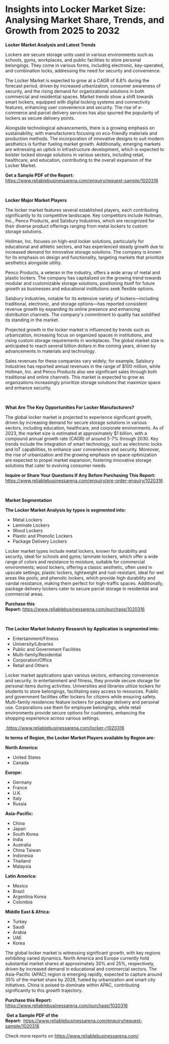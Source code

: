 <p><h1>Insights into Locker Market Size: Analysing Market Share, Trends, and Growth from 2025 to 2032</h1></p><p><strong>Locker Market Analysis and Latest Trends</strong></p>
<p><p>Lockers are secure storage units used in various environments such as schools, gyms, workplaces, and public facilities to store personal belongings. They come in various forms, including electronic, key-operated, and combination locks, addressing the need for security and convenience.</p><p>The Locker Market is expected to grow at a CAGR of 8.8% during the forecast period, driven by increased urbanization, consumer awareness of security, and the rising demand for organizational solutions in both commercial and residential spaces. Market trends show a shift towards smart lockers, equipped with digital locking systems and connectivity features, enhancing user convenience and security. The rise of e-commerce and parcel delivery services has also spurred the popularity of lockers as secure delivery points.</p><p>Alongside technological advancements, there is a growing emphasis on sustainability, with manufacturers focusing on eco-friendly materials and production methods. The incorporation of innovative designs to suit modern aesthetics is further fueling market growth. Additionally, emerging markets are witnessing an uptick in infrastructure development, which is expected to bolster locked storage solutions in various sectors, including retail, healthcare, and education, contributing to the overall expansion of the Locker Market.</p></p>
<p><strong>Get a Sample PDF of the Report:&nbsp;</strong> <a href="https://www.reliablebusinessarena.com/enquiry/request-sample/1020316?utm_campaign=1892&utm_medium=2&utm_source=Github&utm_content=ia&utm_term=08042025&utm_id=locker">https://www.reliablebusinessarena.com/enquiry/request-sample/1020316</a></p>
<p>&nbsp;</p>
<p><strong>Locker Major Market Players</strong></p>
<p><p>The locker market features several established players, each contributing significantly to its competitive landscape. Key competitors include Hollman, Inc., Penco Products, and Salsbury Industries, which are recognized for their diverse product offerings ranging from metal lockers to custom storage solutions.</p><p>Hollman, Inc. focuses on high-end locker solutions, particularly for educational and athletic sectors, and has experienced steady growth due to increased demand for innovative storage solutions. The company is known for its emphasis on design and functionality, targeting markets that prioritize aesthetics alongside utility.</p><p>Penco Products, a veteran in the industry, offers a wide array of metal and plastic lockers. The company has capitalized on the growing trend towards modular and customizable storage solutions, positioning itself for future growth as businesses and educational institutions seek flexible options. </p><p>Salsbury Industries, notable for its extensive variety of lockers—including traditional, electronic, and storage options—has reported consistent revenue growth by expanding its online presence and enhancing distribution channels. The company's commitment to quality has solidified its standing in the market. </p><p>Projected growth in the locker market is influenced by trends such as urbanization, increasing focus on organized spaces in institutions, and rising custom storage requirements in workplaces. The global market size is anticipated to reach several billion dollars in the coming years, driven by advancements in materials and technology.</p><p>Sales revenues for these companies vary widely; for example, Salsbury Industries has reported annual revenues in the range of $100 million, while Hollman, Inc. and Penco Products also see significant sales through both traditional and online channels. This market is expected to grow as organizations increasingly prioritize storage solutions that maximize space and enhance security.</p></p>
<p>&nbsp;</p>
<p><strong>What Are The Key Opportunities For Locker Manufacturers?</strong></p>
<p><p>The global locker market is projected to experience significant growth, driven by increasing demand for secure storage solutions in various sectors, including education, healthcare, and corporate environments. As of 2023, the market size is estimated at approximately $1 billion, with a compound annual growth rate (CAGR) of around 5-7% through 2030. Key trends include the integration of smart technology, such as electronic locks and IoT capabilities, to enhance user convenience and security. Moreover, the rise of urbanization and the growing emphasis on space optimization are expected to propel market expansion, fostering innovative storage solutions that cater to evolving consumer needs.</p></p>
<p><strong>Inquire or Share Your Questions If Any Before Purchasing This Report:</strong> <a href="https://www.reliablebusinessarena.com/enquiry/pre-order-enquiry/1020316?utm_campaign=1892&utm_medium=2&utm_source=Github&utm_content=ia&utm_term=08042025&utm_id=locker">https://www.reliablebusinessarena.com/enquiry/pre-order-enquiry/1020316</a></p>
<p>&nbsp;</p>
<p><strong>Market Segmentation</strong></p>
<p><strong>The Locker Market Analysis by types is segmented into:</strong></p>
<p><ul><li>Metal Lockers</li><li>Laminate Lockers</li><li>Wood Lockers</li><li>Plastic and Phenolic Lockers</li><li>Package Delivery Lockers</li></ul></p>
<p><p>Locker market types include metal lockers, known for durability and security, ideal for schools and gyms; laminate lockers, which offer a wide range of colors and resistance to moisture, suitable for commercial environments; wood lockers, offering a classic aesthetic, often used in upscale settings; plastic lockers, lightweight and rust-resistant, ideal for wet areas like pools; and phenolic lockers, which provide high durability and vandal resistance, making them perfect for high-traffic spaces. Additionally, package delivery lockers cater to secure parcel storage in residential and commercial areas.</p></p>
<p><strong>Purchase this Report:&nbsp;</strong><a href="https://www.reliablebusinessarena.com/purchase/1020316?utm_campaign=1892&utm_medium=2&utm_source=Github&utm_content=ia&utm_term=08042025&utm_id=locker">https://www.reliablebusinessarena.com/purchase/1020316</a></p>
<p>&nbsp;</p>
<p><strong>The Locker Market Industry Research by Application is segmented into:</strong></p>
<p><ul><li>Entertainment/Fitness</li><li>University/Libraries</li><li>Public and Government Facilities</li><li>Multi-family/Residential</li><li>Corporation/Office</li><li>Retail and Others</li></ul></p>
<p><p>Locker market applications span various sectors, enhancing convenience and security. In entertainment and fitness, they provide secure storage for personal items during activities. Universities and libraries utilize lockers for students to store belongings, facilitating easy access to resources. Public and government facilities offer lockers for citizens while ensuring safety. Multi-family residences feature lockers for package delivery and personal use. Corporations use them for employee belongings, while retail environments provide secure options for customers, enhancing the shopping experience across various settings.</p></p>
<p><a href="https://www.reliablebusinessarena.com/locker-r1020316?utm_campaign=1892&utm_medium=2&utm_source=Github&utm_content=ia&utm_term=08042025&utm_id=locker">&nbsp;https://www.reliablebusinessarena.com/locker-r1020316</a></p>
<p><strong>In terms of Region, the Locker Market Players available by Region are:</strong></p>
<p>
    <p> <strong> North America: </strong>
        <ul>
            <li>United States</li>
            <li>Canada</li>
        </ul>
        </p> 
    <p> <strong> Europe: </strong>
        <ul>
            <li>Germany</li>
            <li>France</li>
            <li>U.K.</li>
            <li>Italy</li>
            <li>Russia</li>
        </ul>
        </p> 
    <p> <strong> Asia-Pacific: </strong>
        <ul>
            <li>China</li>
            <li>Japan</li>
            <li>South Korea</li>
            <li>India</li>
            <li>Australia</li>
            <li>China Taiwan</li>
            <li>Indonesia</li>
            <li>Thailand</li>
            <li>Malaysia</li>
        </ul>
        </p> 
    <p> <strong> Latin America: </strong>
        <ul>
            <li>Mexico</li>
            <li>Brazil</li>
            <li>Argentina Korea</li>
            <li>Colombia</li>
        </ul>
        </p> 
    <p> <strong> Middle East & Africa: </strong>
        <ul>
            <li>Turkey</li>
            <li>Saudi</li>
            <li>Arabia</li>
            <li>UAE</li>
            <li>Korea</li>
        </ul>
    </p>
    </p>
<p><p>The global locker market is witnessing significant growth, with key regions exhibiting varied dynamics. North America and Europe currently hold substantial market shares at approximately 30% and 25%, respectively, driven by increased demand in educational and commercial sectors. The Asia-Pacific (APAC) region is emerging rapidly, expected to capture around 35% of the market share by 2028, fueled by urbanization and smart city initiatives. China is poised to dominate within APAC, contributing significantly to this growth trajectory.</p></p>
<p><strong>Purchase this Report: </strong><a href="https://www.reliablebusinessarena.com/purchase/1020316?utm_campaign=1892&utm_medium=2&utm_source=Github&utm_content=ia&utm_term=08042025&utm_id=locker">https://www.reliablebusinessarena.com/purchase/1020316</a></p>
<p>&nbsp;<strong>Get a Sample PDF of the Report:&nbsp;&nbsp;</strong><a href="https://www.reliablebusinessarena.com/enquiry/request-sample/1020316?utm_campaign=1892&utm_medium=2&utm_source=Github&utm_content=ia&utm_term=08042025&utm_id=locker">https://www.reliablebusinessarena.com/enquiry/request-sample/1020316</a></p>
<p><strong></strong></p>
<p>Check more reports on <a href="https://www.reliablebusinessarena.com/?utm_campaign=1892&utm_medium=2&utm_source=Github&utm_content=ia&utm_term=08042025&utm_id=locker">https://www.reliablebusinessarena.com/</a></p>